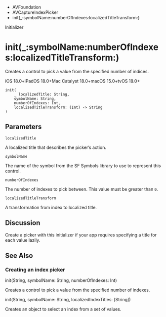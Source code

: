

- AVFoundation
- AVCaptureIndexPicker
-  init(\_:symbolName:numberOfIndexes:localizedTitleTransform:) 

Initializer

# init(\_:symbolName:numberOfIndexes:localizedTitleTransform:)

Creates a control to pick a value from the specified number of indices.

iOS 18.0+iPadOS 18.0+Mac Catalyst 18.0+macOS 15.0+tvOS 18.0+

``` source
init(
    _ localizedTitle: String,
    symbolName: String,
    numberOfIndexes: Int,
    localizedTitleTransform: (Int) -> String
)
```

## Parameters 

`localizedTitle`  

A localized title that describes the picker’s action.

`symbolName`  

The name of the symbol from the SF Symbols library to use to represent this control.

`numberOfIndexes`  

The number of indexes to pick between. This value must be greater than `0`.

`localizedTitleTransform`  

A transformation from index to localized title.

## Discussion

Create a picker with this initializer if your app requires specifying a title for each value lazily.

## See Also

### Creating an index picker

init(String, symbolName: String, numberOfIndexes: Int)

Creates a control to pick a value from the specified number of indexes.

init(String, symbolName: String, localizedIndexTitles: [String])

Creates an object to select an index from a set of values.

